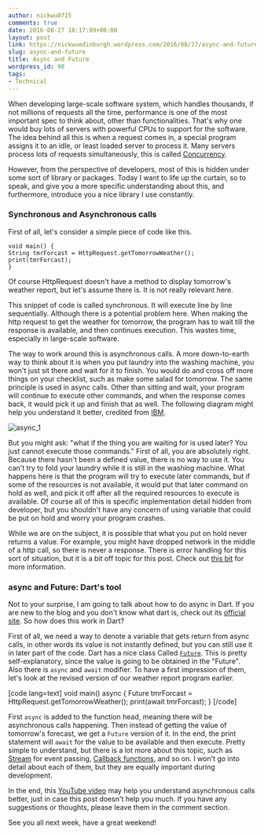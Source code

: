 ```yaml
---
author: nickwu0715
comments: true
date: 2016-08-27 18:17:09+00:00
layout: post
link: https://nickwuedinburgh.wordpress.com/2016/08/27/async-and-future/
slug: async-and-future
title: Async and Future
wordpress_id: 98
tags:
- Technical
---
```


When developing large-scale software system, which handles thousands, if not millions of requests all the time, performance is one of the most important spec to think about, other than functionalities. That's why one would buy lots of servers with powerful CPUs to support for the software. The idea behind all this is when a request comes in, a special program assigns it to an idle, or least loaded server to process it. Many servers process lots of requests
simultaneously, this is called [Concurrency](https://en.wikipedia.org/wiki/Concurrency_(computer_science)).

However, from the perspective of developers, most of this is hidden under some sort of library or packages. Today I want to life up the curtain, so to speak, and give you a more specific understanding about this, and furthermore, introduce you a nice library I use constantly.



### Synchronous and Asynchronous calls



First of all, let's consider a simple piece of code like this.

~~~
void main() {
String tmrForcast = HttpRequest.getTomorrowWeather();
print(tmrForcast);
}
~~~

Of course HttpRequest doesn't have a method to display tomorrow's weather report, but let's assume there is. It is not really relevant here.

This snippet of code is called synchronous. It will execute line by line sequentially. Although there is a potential problem here. When making the http request to get the weather for tomorrow, the program has to wait till the response is available, and then continues execution. This wastes time, especially in large-scale software.

The way to work around this is asynchronous calls. A more down-to-earth way to think about it is when you put laundry into the washing machine, you won't just sit there and wait for it to finish. You would do and cross off more things on your checklist, such as make some salad for tomorrow. The same principle is used in async calls. Other than sitting and wait, your program will continue to execute other commands, and when the response comes back, it would pick it up and finish that as well. The following diagram might help you understand it better, credited from [IBM](https://www.ibm.com/support/knowledgecenter/SS7J6S_7.5.1/com.ibm.websphere.wesb.programming.doc/topics/esbprog_sinvocationstyles3.html).

![async_1](https://nickwuedinburgh.files.wordpress.com/2016/08/async_1.gif)

But you might ask: "what if the thing you are waiting for is used later? You just cannot execute those commands." First of all, you are absolutely right. Because there hasn't been a defined value, there is no way to use it. You can't try to fold your laundry while it is still in the washing machine. What happens here is that the program will try to execute later commands, but if some of the resources is not available, it would put that later command on hold as well, and pick it off after all the required resources to execute is available. Of course all of this is specific implementation detail hidden from developer, but you shouldn't have any concern of using variable that could be put on hold and worry your program crashes.

While we are on the subject, it is possible that what you put on hold never returns a value. For example, you might have dropped network in the middle of a http call, so there is never a response. There is error handling for this sort of situation, but it is a bit off topic for this post. Check out [this bit](https://www.dartlang.org/articles/libraries/futures-and-error-handling) for more information.



### async and Future: Dart's tool



Not to your surprise, I am going to talk about how to do async in Dart. If you are new to the blog and you don't know what dart is, check out its [official site](https://www.dartlang.org/). So how does this work in Dart?

First of all, we need a way to denote a variable that gets return from async calls, in other words its value is not instantly defined, but you can still use it in later part of the code. Dart has a nice class Called [`Future`](https://www.dartlang.org/tutorials/language/futures). This is pretty self-explanatory, since the value is going to be obtained in the "Future". Also there is `async` and `await` modifier. To have a first impression of them, let's look at the revised version of our weather report program earlier.

[code lang=text]
void main() async {
Future<String> tmrForcast = HttpRequest.getTomorrowWeather();
print(await tmrForcast);
}
[/code]

First `async` is added to the function head, meaning there will be asynchronous calls happening. Then instead of getting the value of tomorrow's forecast, we get a `Future` version of it. In the end, the print statement will `await` for the value to be available and then execute. Pretty simple to understand, but there is a lot more about this topic, such as [Stream](https://www.dartlang.org/tutorials/language/streams) for event passing, [Callback functions](https://www.dartlang.org/tutorials/language/futures), and so on. I won't go into detail about each of them, but they are equally important during development.

In the end, this [YouTube video](https://www.youtube.com/watch?v=LxAfwwgiQq4) may help you understand asynchronous calls better, just in case this post doesn't help you much. If you have any suggestions or thoughts, please leave them in the comment section.

See you all next week, have a great weekend!

